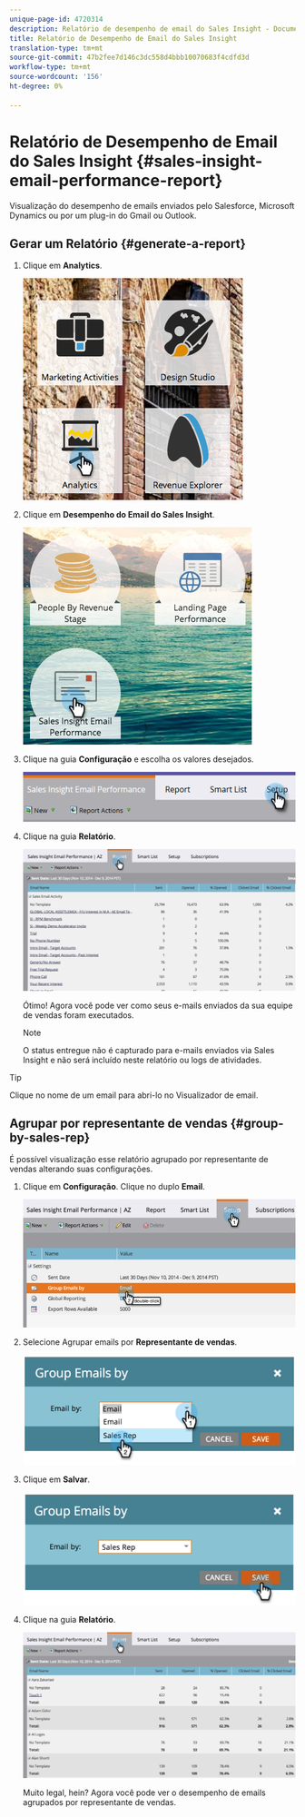 ```yaml
---
unique-page-id: 4720314
description: Relatório de desempenho de email do Sales Insight - Documentos do Marketing - Documentação do produto
title: Relatório de Desempenho de Email do Sales Insight
translation-type: tm+mt
source-git-commit: 47b2fee7d146c3dc558d4bbb10070683f4cdfd3d
workflow-type: tm+mt
source-wordcount: '156'
ht-degree: 0%

---
```



# Relatório de Desempenho de Email do Sales Insight {#sales-insight-email-performance-report}

Visualização do desempenho de emails enviados pelo Salesforce, Microsoft Dynamics ou por um plug-in do Gmail ou Outlook.

## Gerar um Relatório {#generate-a-report}

1. Clique em **Analytics**.

   ![](assets/mainnav-analyticshand-small.png)

1. Clique em **Desempenho do Email do Sales Insight**.

   ![](assets/analytics-salesemailreporthand.png)

1. Clique na guia **Configuração** e escolha os valores desejados.

   ![](assets/three.png)

1. Clique na guia **Relatório**.

   ![](assets/image2014-12-9-12-3a5-3a35.png)

   Ótimo! Agora você pode ver como seus e-mails enviados da sua equipe de vendas foram executados.

   >[!NOTE]
   >
   >O status entregue não é capturado para e-mails enviados via Sales Insight e não será incluído neste relatório ou logs de atividades.

>[!TIP]
>
>Clique no nome de um email para abri-lo no Visualizador de email.

## Agrupar por representante de vendas {#group-by-sales-rep}

É possível visualização esse relatório agrupado por representante de vendas alterando suas configurações.

1. Clique em **Configuração**. Clique no duplo **Email**.

   ![](assets/image2014-12-9-12-3a12-3a19.png)

1. Selecione Agrupar emails por **Representante de vendas**.

   ![](assets/image2014-12-9-12-3a16-3a42.png)

1. Clique em **Salvar**.

   ![](assets/image2014-12-9-12-3a17-3a39.png)

1. Clique na guia **Relatório**.

   ![](assets/image2014-12-9-12-3a19-3a7.png)

   Muito legal, hein? Agora você pode ver o desempenho de emails agrupados por representante de vendas.

